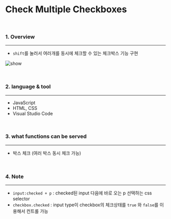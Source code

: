 # Check Multiple Checkboxes

<br>

### 1. Overview
---

- `shift`를 눌러서 여러개를 동시에 체크할 수 있는 체크박스 기능 구현

![show](\README.assets/ezgif.com-gif-maker.gif)


<br>


### 2. language & tool 
---

- JavaScript
- HTML, CSS
- Visual Studio Code

<br>


### 3. what functions can be served
---

- 박스 체크 (여러 박스 동시 체크 가능)

<br>

### 4. Note
---

- `input:checked + p` :  checked된 input 다음에 바로 오는 p 선택하는 css selector
- `checkbox.checked` :  input type이 checkbox의 체크상태를 `true` 와 `false`를 이용해서 컨트롤 가능

